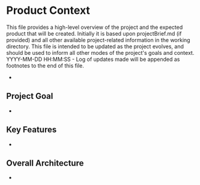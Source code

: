 # Product Context

This file provides a high-level overview of the project and the expected product that will be created. Initially it is based upon projectBrief.md (if provided) and all other available project-related information in the working directory. This file is intended to be updated as the project evolves, and should be used to inform all other modes of the project's goals and context.
YYYY-MM-DD HH:MM:SS - Log of updates made will be appended as footnotes to the end of this file.

*

## Project Goal

*   

## Key Features

*   

## Overall Architecture

*